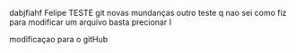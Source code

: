 dabjfiahf
Felipe TESTE git
novas mundanças
outro teste q nao sei como fiz
para modificar um arquivo basta precionar I

modificaçao para o gitHub  
